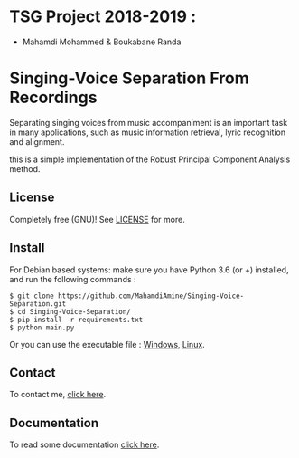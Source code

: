 # TSG Project 2018-2019 :
* Mahamdi Mohammed & Boukabane Randa

# Singing-Voice Separation From Recordings


Separating singing voices from music accompaniment is an important task in many 
applications, such as music information retrieval, lyric recognition and alignment. 

this is a simple implementation of the Robust Principal Component Analysis method.  
## License

Completely free (GNU)! See [LICENSE](LICENSE) for more.

## Install

For Debian based systems:
make sure you have  Python 3.6 (or +)  installed, and run the following commands :    
                                                                               
```                               
$ git clone https://github.com/MahamdiAmine/Singing-Voice-Separation.git                                
$ cd Singing-Voice-Separation/
$ pip install -r requirements.txt
$ python main.py

```


Or you can use the executable file : [Windows](), [Linux](https://github.com/MahamdiAmine/Singing-Voice-Separation/releases/download/1.2.3/Vocal_separation_Linux).
## Contact

To contact me, [click here](https://mahamdiamine.github.io/).

## Documentation 

To read some documentation [click here](https://sites.google.com/site/singingvoiceseparationrpca/).
